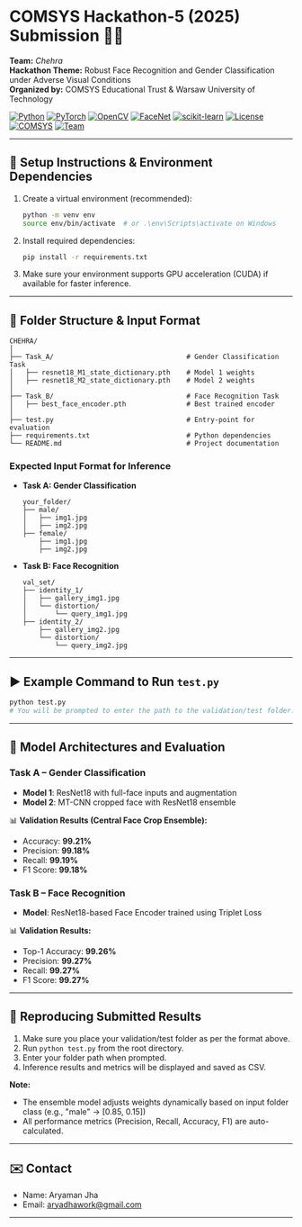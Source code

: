
# COMSYS Hackathon-5 (2025) Submission 🔬🤖  
**Team:** _Chehra_  
**Hackathon Theme:** Robust Face Recognition and Gender Classification under Adverse Visual Conditions  
**Organized by:** COMSYS Educational Trust & Warsaw University of Technology  

[![Python](https://img.shields.io/badge/Python-3.8+-blue.svg)](https://python.org)
[![PyTorch](https://img.shields.io/badge/PyTorch-1.9+-red.svg)](https://pytorch.org)
[![OpenCV](https://img.shields.io/badge/OpenCV-4.5+-green.svg)](https://opencv.org)
[![FaceNet](https://img.shields.io/badge/FaceNet-PyTorch-lightcoral.svg)](https://github.com/timesler/facenet-pytorch)
[![scikit-learn](https://img.shields.io/badge/scikit--learn-Latest-blue.svg)](https://scikit-learn.org)
[![License](https://img.shields.io/badge/License-Apache%202.0-yellow.svg)](LICENSE)
[![COMSYS](https://img.shields.io/badge/Hackathon-COMSYS%202025-orange.svg)](https://comsysconf.org/2025)
[![Team](https://img.shields.io/badge/Team-Chehra-purple.svg)](https://github.com/yourusername/comsys-hackathon-5)

---

## 🔧 Setup Instructions & Environment Dependencies

1. Create a virtual environment (recommended):
   ```bash
   python -m venv env
   source env/bin/activate  # or .\env\Scripts\activate on Windows
   ```

2. Install required dependencies:
   ```bash
   pip install -r requirements.txt
   ```

3. Make sure your environment supports GPU acceleration (CUDA) if available for faster inference.

---

## 📁 Folder Structure & Input Format

```
CHEHRA/
│
├── Task_A/                                 # Gender Classification Task
│   ├── resnet18_M1_state_dictionary.pth    # Model 1 weights
│   ├── resnet18_M2_state_dictionary.pth    # Model 2 weights
│
├── Task_B/                                 # Face Recognition Task
│   ├── best_face_encoder.pth               # Best trained encoder
│
├── test.py                                 # Entry-point for evaluation
├── requirements.txt                        # Python dependencies
└── README.md                               # Project documentation
```

### Expected Input Format for Inference

- **Task A: Gender Classification**
  ```
  your_folder/
  ├── male/
  │   ├── img1.jpg
  │   ├── img2.jpg
  ├── female/
      ├── img1.jpg
      ├── img2.jpg
  ```

- **Task B: Face Recognition**
  ```
  val_set/
  ├── identity_1/
  │   ├── gallery_img1.jpg
  │   └── distortion/
  │       └── query_img1.jpg
  ├── identity_2/
      ├── gallery_img2.jpg
      └── distortion/
          └── query_img2.jpg
  ```

---

## ▶️ Example Command to Run `test.py`

```bash
python test.py
# You will be prompted to enter the path to the validation/test folder.
```

---

## 🧠 Model Architectures and Evaluation

### Task A – Gender Classification

- **Model 1**: ResNet18 with full-face inputs and augmentation
- **Model 2**: MT-CNN cropped face with ResNet18 ensemble

📊 **Validation Results (Central Face Crop Ensemble):**
- Accuracy: **99.21%**
- Precision: **99.18%**
- Recall: **99.19%**
- F1 Score: **99.18%**

### Task B – Face Recognition

- **Model**: ResNet18-based Face Encoder trained using Triplet Loss

📊 **Validation Results:**
- Top-1 Accuracy: **99.26%**
- Precision: **99.27%**
- Recall: **99.27%**
- F1 Score: **99.27%**

---

## 🔁 Reproducing Submitted Results

1. Make sure you place your validation/test folder as per the format above.
2. Run `python test.py` from the root directory.
3. Enter your folder path when prompted.
4. Inference results and metrics will be displayed and saved as CSV.

**Note:** 
- The ensemble model adjusts weights dynamically based on input folder class (e.g., "male" → [0.85, 0.15])
- All performance metrics (Precision, Recall, Accuracy, F1) are auto-calculated.

---

## ✉️ Contact

- Name: Aryaman Jha  
- Email: aryadhawork@gmail.com

---
